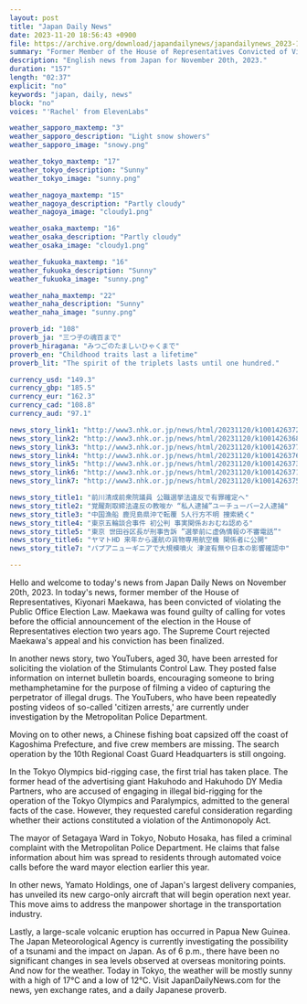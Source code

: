 ```yaml
---
layout: post
title: "Japan Daily News"
date: 2023-11-20 18:56:43 +0900
file: https://archive.org/download/japandailynews/japandailynews_2023-11-20.mp3
summary: "Former Member of the House of Representatives Convicted of Violating Public Office Election Law; YouTubers Arrested for Soliciting Violation of Stimulants Control Law, & more…"
description: "English news from Japan for November 20th, 2023."
duration: "157"
length: "02:37"
explicit: "no"
keywords: "japan, daily, news"
block: "no"
voices: "'Rachel' from ElevenLabs"

weather_sapporo_maxtemp: "3"
weather_sapporo_description: "Light snow showers"
weather_sapporo_image: "snowy.png"

weather_tokyo_maxtemp: "17"
weather_tokyo_description: "Sunny"
weather_tokyo_image: "sunny.png"

weather_nagoya_maxtemp: "15"
weather_nagoya_description: "Partly cloudy"
weather_nagoya_image: "cloudy1.png"

weather_osaka_maxtemp: "16"
weather_osaka_description: "Partly cloudy"
weather_osaka_image: "cloudy1.png"

weather_fukuoka_maxtemp: "16"
weather_fukuoka_description: "Sunny"
weather_fukuoka_image: "sunny.png"

weather_naha_maxtemp: "22"
weather_naha_description: "Sunny"
weather_naha_image: "sunny.png"

proverb_id: "108"
proverb_ja: "三つ子の魂百まで"
proverb_hiragana: "みつごのたましいひゃくまで"
proverb_en: "Childhood traits last a lifetime"
proverb_lit: "The spirit of the triplets lasts until one hundred."

currency_usd: "149.3"
currency_gbp: "185.5"
currency_eur: "162.3"
currency_cad: "108.8"
currency_aud: "97.1"

news_story_link1: "http://www3.nhk.or.jp/news/html/20231120/k10014263721000.html"
news_story_link2: "http://www3.nhk.or.jp/news/html/20231120/k10014263681000.html"
news_story_link3: "http://www3.nhk.or.jp/news/html/20231120/k10014263771000.html"
news_story_link4: "http://www3.nhk.or.jp/news/html/20231120/k10014263761000.html"
news_story_link5: "http://www3.nhk.or.jp/news/html/20231120/k10014263731000.html"
news_story_link6: "http://www3.nhk.or.jp/news/html/20231120/k10014263711000.html"
news_story_link7: "http://www3.nhk.or.jp/news/html/20231120/k10014263751000.html"

news_story_title1: "前川清成前衆院議員 公職選挙法違反で有罪確定へ"
news_story_title2: "覚醒剤取締法違反の教唆か “私人逮捕”ユーチューバー2人逮捕"
news_story_title3: "中国漁船 鹿児島県沖で転覆 5人行方不明 捜索続く"
news_story_title4: "東京五輪談合事件 初公判 事実関係おおむね認める"
news_story_title5: "東京 世田谷区長が刑事告訴 ”選挙前に虚偽情報の不審電話”"
news_story_title6: "ヤマトHD 来年から運航の貨物専用航空機 関係者に公開"
news_story_title7: "パプアニューギニアで大規模噴火 津波有無や日本の影響確認中"

---
```


Hello and welcome to today's news from Japan Daily News on November 20th, 2023. In today's news, former member of the House of Representatives, Kiyonari Maekawa, has been convicted of violating the Public Office Election Law. Maekawa was found guilty of calling for votes before the official announcement of the election in the House of Representatives election two years ago. The Supreme Court rejected Maekawa's appeal and his conviction has been finalized.

In another news story, two YouTubers, aged 30, have been arrested for soliciting the violation of the Stimulants Control Law. They posted false information on internet bulletin boards, encouraging someone to bring methamphetamine for the purpose of filming a video of capturing the perpetrator of illegal drugs. The YouTubers, who have been repeatedly posting videos of so-called 'citizen arrests,' are currently under investigation by the Metropolitan Police Department.

Moving on to other news, a Chinese fishing boat capsized off the coast of Kagoshima Prefecture, and five crew members are missing. The search operation by the 10th Regional Coast Guard Headquarters is still ongoing.

In the Tokyo Olympics bid-rigging case, the first trial has taken place. The former head of the advertising giant Hakuhodo and Hakuhodo DY Media Partners, who are accused of engaging in illegal bid-rigging for the operation of the Tokyo Olympics and Paralympics, admitted to the general facts of the case. However, they requested careful consideration regarding whether their actions constituted a violation of the Antimonopoly Act.

The mayor of Setagaya Ward in Tokyo, Nobuto Hosaka, has filed a criminal complaint with the Metropolitan Police Department. He claims that false information about him was spread to residents through automated voice calls before the ward mayor election earlier this year.

In other news, Yamato Holdings, one of Japan's largest delivery companies, has unveiled its new cargo-only aircraft that will begin operation next year. This move aims to address the manpower shortage in the transportation industry.

Lastly, a large-scale volcanic eruption has occurred in Papua New Guinea. The Japan Meteorological Agency is currently investigating the possibility of a tsunami and the impact on Japan. As of 6 p.m., there have been no significant changes in sea levels observed at overseas monitoring points. And now for the weather. Today in Tokyo, the weather will be mostly sunny with a high of 17°C and a low of 12°C.  Visit JapanDailyNews.com for the news, yen exchange rates, and a daily Japanese proverb.

